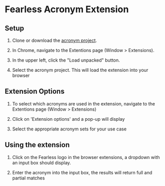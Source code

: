 # Fearless Acronym Extension

## Setup

1. Clone or download the [acronym project](https://github.com/FearlessSolutions/acronym_plugin).

2. In Chrome, navigate to the Extentions page (Window > Extensions).

3. In the upper left, click the "Load unpacked" button.

4. Select the acronym project. This will load the extension into your browser

## Extension Options

1. To select which acronyms are used in the extension, navigate to the Extentions page (Window > Extensions)

2. Click on 'Extension options' and a pop-up will display

3. Select the appropriate acronym sets for your use case

## Using the extension

1. Click on the Fearless logo in the browser extensions, a dropdown with an input box should display.

2. Enter the acronym into the input box, the results will return full and partial matches
